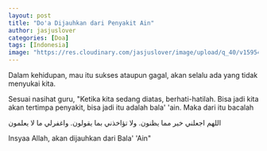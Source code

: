 ```yaml
---
layout: post
title: "Do'a Dijauhkan dari Penyakit Ain"
author: jasjuslover
categories: [Doa]
tags: [Indonesia]
image: "https://res.cloudinary.com/jasjuslover/image/upload/q_40/v1595477314/blog-husnikamal/merbabu_chxrel.jpg"
---
```


Dalam kehidupan, mau itu sukses ataupun gagal, akan selalu ada yang tidak menyukai kita.

Sesuai nasihat guru, "Ketika kita sedang diatas, berhati-hatilah. Bisa jadi kita akan tertimpa penyakit, bisa jadi itu adalah bala' 'ain. Maka dari itu bacalah

اللهم اجعلني خير مما يظنون. ولا تؤاخذني بما يقولون. واغفرلي ما لا يعلمون

Insyaa Allah, akan dijauhkan dari Bala' 'Ain"
